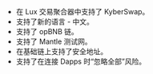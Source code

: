 - 在 Lux 交易聚合器中支持了 KyberSwap。
- 支持了新的语言 - 中文。
- 支持了 opBNB 链。
- 支持了 Mantle 测试网。
- 在基础链上支持了安全地址。
- 支持了在连接 Dapps 时“忽略全部”风险。